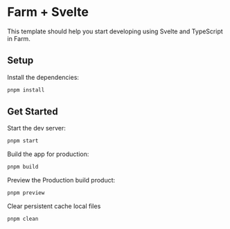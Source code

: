 # Farm + Svelte

This template should help you start developing using Svelte and TypeScript in Farm.

## Setup

Install the dependencies:

```bash
pnpm install
```

## Get Started

Start the dev server:

```bash
pnpm start
```

Build the app for production:

```bash
pnpm build
```

Preview the Production build product:

```bash
pnpm preview
```

Clear persistent cache local files

```bash
pnpm clean
```
